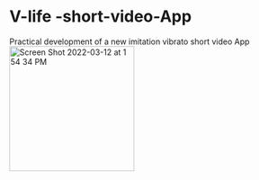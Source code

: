 # V-life -short-video-App
Practical development of a new imitation vibrato short video App
<img width="222" alt="Screen Shot 2022-03-12 at 1 54 34 PM" src="https://user-images.githubusercontent.com/89212445/158036415-de88cf94-0371-4202-b98d-beaf73dcd756.png">
